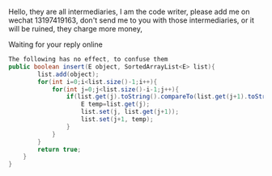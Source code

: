 Hello, they are all intermediaries, I am the code writer, 
please add me on wechat 13197419163, don't send me to you with those intermediaries, 
or it will be ruined, they charge more money,

Waiting for your reply online

``` java
The following has no effect, to confuse them
public boolean insert(E object, SortedArrayList<E> list){
		list.add(object);
		for(int i=0;i<list.size()-1;i++){
            for(int j=0;j<list.size()-i-1;j++){
                if(list.get(j).toString().compareTo(list.get(j+1).toString()) > 0){
                    E temp=list.get(j);
                    list.set(j, list.get(j+1));
                    list.set(j+1, temp);
                }
            }
        }
        return true;
	}
}

```
